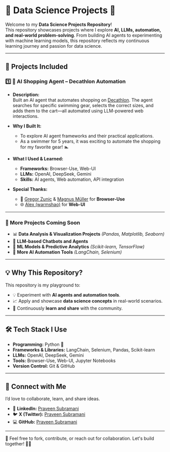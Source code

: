 # 🧠 Data Science Projects 🚀  

Welcome to my **Data Science Projects Repository**!  
This repository showcases projects where I explore **AI, LLMs, automation, and real-world problem-solving**. From building AI agents to experimenting with machine learning models, this repository reflects my continuous learning journey and passion for data science.  

---

## 📂 Projects Included  

### 1️⃣ 🛒 AI Shopping Agent – Decathlon Automation  
- **Description:**  
  Built an AI agent that automates shopping on [Decathlon](https://www.decathlon.in/). The agent searches for specific swimming gear, selects the correct sizes, and adds them to the cart—all automated using LLM-powered web interactions.  

- **Why I Built It:**  
  - To explore AI agent frameworks and their practical applications.  
  - As a swimmer for 5 years, it was exciting to automate the shopping for my favorite gear! 🏊  

- **What I Used & Learned:**  
  - **Frameworks:** Browser-Use, Web-UI  
  - **LLMs:** OpenAI, DeepSeek, Gemini  
  - **Skills:** AI agents, Web automation, API integration  

- **Special Thanks:**  
  - 🦊 [Gregor Zunic](https://x.com/gregpr07) & [Magnus Müller](https://x.com/mamagnus00) for **Browser-Use**  
  - 🌐 [Alex (warmshao)](https://x.com/warmshao) for **Web-UI**  

---

### 🧩 More Projects Coming Soon  
- 📊 **Data Analysis & Visualization Projects** *(Pandas, Matplotlib, Seaborn)*  
- 🤖 **LLM-based Chatbots and Agents**  
- 🧠 **ML Models & Predictive Analytics** *(Scikit-learn, TensorFlow)*  
- 🚀 **More AI Automation Tools** *(LangChain, Selenium)*  

---

## 💡 Why This Repository?  
This repository is my playground to:  
- 💡 Experiment with **AI agents and automation tools**.  
- 📈 Apply and showcase **data science concepts** in real-world scenarios.  
- 🚀 Continuously **learn and share** with the community.  

---

## 🛠️ Tech Stack I Use  
- **Programming:** Python 🐍  
- **Frameworks & Libraries:** LangChain, Selenium, Pandas, Scikit-learn  
- **LLMs:** OpenAI, DeepSeek, Gemini  
- **Tools:** Browser-Use, Web-UI, Jupyter Notebooks  
- **Version Control:** Git & GitHub  

---

## 🤝 Connect with Me  
I’d love to collaborate, learn, and share ideas.  
- 💼 **LinkedIn:** [Praveen Subramani](https://www.linkedin.com/in/praveensubramani88/)
- 🐦 **X (Twitter):** [Praveen Subramani](https://x.com/PraveenS960572)
- 💻 **GitHub:** [Praveen Subramani](https://github.com/PraveenSubramani88)
 

---

📌 Feel free to fork, contribute, or reach out for collaboration. Let's build together! 💪🚀
